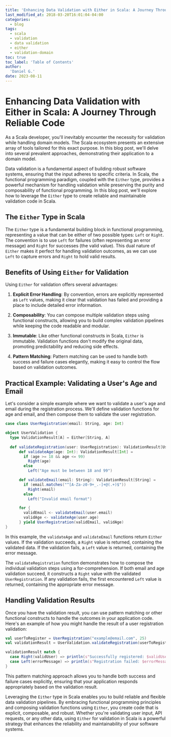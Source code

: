 ```yaml
---
title: 'Enhancing Data Validation with Either in Scala: A Journey Through Reliable Code'
last_modified_at: 2018-03-20T16:01:04-04:00
categories:
  - blog
tags:
  - scala
  - validation
  - data validation
  - either
  - validation-domain
toc: true
toc_label: 'Table of Contents'
author:
  'Daniel G.'
date: 2023-08-11
---
```

# Enhancing Data Validation with Either in Scala: A Journey Through Reliable Code

As a Scala developer, you'll inevitably encounter the necessity for validation while handling domain models. The Scala ecosystem presents an extensive array of tools tailored for this exact purpose. In this blog post, we'll delve into several prevalent approaches, demonstrating their application to a domain model.
  
Data validation is a fundamental aspect of building robust software systems, ensuring that the input adheres to specific criteria. In Scala, the functional programming paradigm, coupled with the `Either` type, provides a powerful mechanism for handling validation while preserving the purity and composability of functional programming. In this blog post, we'll explore how to leverage the `Either` type to create reliable and maintainable validation code in Scala.

## The `Either` Type in Scala

The `Either` type is a fundamental building block in functional programming, representing a value that can be either of two possible types: `Left` or `Right`. The convention is to use `Left` for failures (often representing an error message) and `Right` for successes (the valid value). This dual nature of `Either` makes it perfect for handling validation outcomes, as we can use `Left` to capture errors and `Right` to hold valid results.

## Benefits of Using `Either` for Validation

Using `Either` for validation offers several advantages:

1. **Explicit Error Handling**: By convention, errors are explicitly represented as `Left` values, making it clear that validation has failed and providing a place to include detailed error information.

2. **Composability**: You can compose multiple validation steps using functional constructs, allowing you to build complex validation pipelines while keeping the code readable and modular.

3. **Immutable**: Like other functional constructs in Scala, `Either` is immutable. Validation functions don't modify the original data, promoting predictability and reducing side effects.

4. **Pattern Matching**: Pattern matching can be used to handle both success and failure cases elegantly, making it easy to control the flow based on validation outcomes.

## Practical Example: Validating a User's Age and Email

Let's consider a simple example where we want to validate a user's age and email during the registration process. We'll define validation functions for age and email, and then compose them to validate the user registration.

```scala
case class UserRegistration(email: String, age: Int)

object UserValidation {
  type ValidationResult[A] = Either[String, A]
  
  def validateRegistration(user: UserRegistration): ValidationResult[UserRegistration] =
	  def validateAge(age: Int): ValidationResult[Int] =
	    if (age >= 18 && age <= 99)
	      Right(age)
	    else
	      Left("Age must be between 18 and 99")

	  def validateEmail(email: String): ValidationResult[String] =
	    if (email.matches("^[A-Za-z0-9+_.-]+@(.+)$"))
	      Right(email)
	    else
	      Left("Invalid email format")

	  for {
	    validEmail <- validateEmail(user.email)
	    validAge <- validateAge(user.age)
  	  } yield UserRegistration(validEmail, validAge)
}
```

In this example, the `validateAge` and `validateEmail` functions return `Either` values. If the validation succeeds, a `Right` value is returned, containing the validated data. If the validation fails, a `Left` value is returned, containing the error message.

The `validateRegistration` function demonstrates how to compose the individual validation steps using a for-comprehension. If both email and age validation succeed, it constructs a `Right` value with the validated `UserRegistration`. If any validation fails, the first encountered `Left` value is returned, containing the appropriate error message.

## Handling Validation Results

Once you have the validation result, you can use pattern matching or other functional constructs to handle the outcomes in your application code. Here's an example of how you might handle the result of a user registration validation:

```scala
val userToRegister = UserRegistration("example@email.com", 25)
val validationResult = UserValidation.validateRegistration(userToRegister)

validationResult match {
  case Right(validUser) => println(s"Successfully registered: $validUser")
  case Left(errorMessage) => println(s"Registration failed: $errorMessage")
}
```

This pattern matching approach allows you to handle both success and failure cases explicitly, ensuring that your application responds appropriately based on the validation result.


Leveraging the `Either` type in Scala enables you to build reliable and flexible data validation pipelines. By embracing functional programming principles and composing validation functions using `Either`, you create code that is explicit, composable, and robust. Whether you're validating user input, API requests, or any other data, using `Either` for validation in Scala is a powerful strategy that enhances the reliability and maintainability of your software systems.
